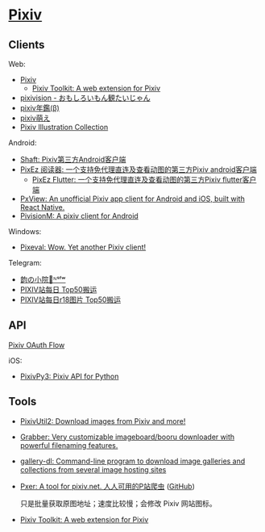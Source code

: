 # [Pixiv](https://www.pixiv.net/)
## Clients
Web:
- [Pixiv](https://www.pixiv.net/)
  - [Pixiv Toolkit: A web extension for Pixiv](https://github.com/leoding86/webextension-pixiv-toolkit)
- [pixivision - おもしろいもん観たいじゃん](https://www.pixivision.net/)
- [pixiv年鑑(β)](https://pixiv.navirank.com/)
- [pixiv萌え](https://pixiv.moe/)
- [Pixiv Illustration Collection](https://pixivic.com/?VNK=d5c175a1)

Android:
- [Shaft: Pixiv第三方Android客户端](https://github.com/CeuiLiSA/Pixiv-Shaft)
- [PixEz 阅读器: 一个支持免代理直连及查看动图的第三方Pixiv android客户端](https://github.com/Notsfsssf/Pix-EzViewer)
  - [PixEz Flutter: 一个支持免代理直连及查看动图的第三方Pixiv flutter客户端](https://github.com/Notsfsssf/pixez-flutter)
- [PxView: An unofficial Pixiv app client for Android and iOS, built with React Native.](https://github.com/alphasp/pxview)
- [PivisionM: A pixiv client for Android](https://github.com/mouyase/pivisionM)

Windows:
- [Pixeval: Wow. Yet another Pixiv client!](https://github.com/Pixeval/Pixeval)

Telegram:
- [韵の小院🍃ᴺˢᶠʷ](https://t.me/YunRan1314)
- [PIXIV站每日 Top50搬运](https://t.me/pixiv_top50)
- [PIXIV站每日r18图片 Top50搬运](https://t.me/pixiv_top50_r18)

## API
[Pixiv OAuth Flow](https://gist.github.com/ZipFile/c9ebedb224406f4f11845ab700124362)

iOS:
- [PixivPy3: Pixiv API for Python](https://github.com/upbit/pixivpy)

## Tools
- [PixivUtil2: Download images from Pixiv and more!](https://github.com/Nandaka/PixivUtil2)
- [Grabber: Very customizable imageboard/booru downloader with powerful filenaming features.](https://github.com/Bionus/imgbrd-grabber)
- [gallery-dl: Command-line program to download image galleries and collections from several image hosting sites](https://github.com/mikf/gallery-dl)
- [Pxer: A tool for pixiv.net. 人人可用的P站爬虫](http://pxer.pea3nut.org/) ([GitHub](https://github.com/FoXZilla/Pxer))

  只是批量获取原图地址；速度比较慢；会修改 Pixiv 网站图标。
- [Pixiv Toolkit: A web extension for Pixiv](https://github.com/leoding86/webextension-pixiv-toolkit)